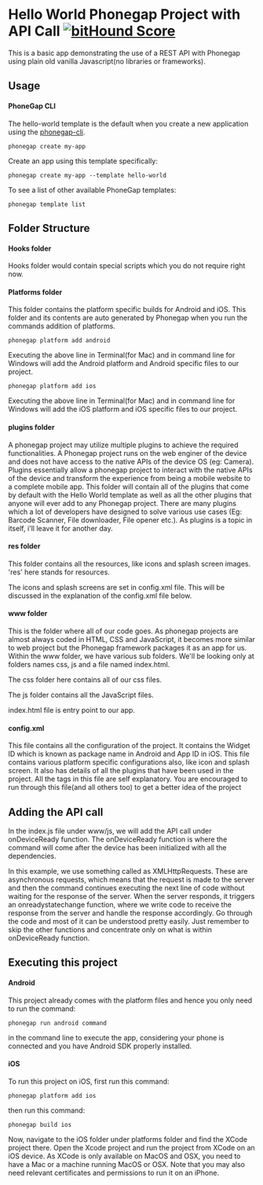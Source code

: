 # Hello World Phonegap Project with API Call [![bitHound Score][bithound-img]][bithound-url]

This is a basic app demonstrating the use of a REST API with Phonegap using plain old vanilla Javascript(no libraries or frameworks).

## Usage

#### PhoneGap CLI

The hello-world template is the default when you create a new application using the [phonegap-cli][phonegap-cli-url].

    phonegap create my-app

Create an app using this template specifically:

    phonegap create my-app --template hello-world

To see a list of other available PhoneGap templates:

    phonegap template list

## Folder Structure

#### Hooks folder

Hooks folder would contain special scripts which you do not require right now.

#### Platforms folder

This folder contains the platform specific builds for Android and iOS. This folder and its contents are auto generated by Phonegap when you run the commands addition of platforms.

    phonegap platform add android

Executing the above line in Terminal(for Mac) and in command line for Windows will add the Android platform and Android specific files to our project.

    phonegap platform add ios

Executing the above line in Terminal(for Mac) and in command line for Windows will add the iOS platform and iOS specific files to our project.

#### plugins folder

A phonegap project may utilize multiple plugins to achieve the required functionalities. A Phonegap project runs on the web enginer of the device and does not have access to the native APIs of the device OS (eg: Camera). Plugins essentially allow a phonegap project to interact with the native APIs of the device and transform the experience from being a mobile website to a complete mobile app.
This folder will contain all of the plugins that come by default with the Hello World template as well as all the other plugins that anyone will ever add to any Phonegap project. 
There are many plugins which a lot of developers have designed to solve various use cases (Eg: Barcode Scanner, File downloader, File opener etc.). As plugins is a topic in itself, i'll leave it for another day.

#### res folder

This folder contains all the resources, like icons and splash screen images. 'res' here stands for resources.

The icons and splash screens are set in config.xml file. This will be discussed in the explanation of the config.xml file below.

#### www folder

This is the folder where all of our code goes. As phonegap projects are almost always coded in HTML, CSS and JavaScript, it becomes more similar to web project but the Phonegap framework packages it as an app for us.
Within the www folder, we have various sub folders. We'll be looking only at folders names css, js and a file named index.html.

The css folder here contains all of our css files.

The js folder contains all the JavaScript files.

index.html file is entry point to our app. 

#### config.xml

This file contains all the configuration of the project. It contains the Widget ID which is known as package name in Android and App ID in iOS. This file contains various platform specific configurations also, like icon and splash screen. It also has details of all the plugins that have been used in the project. All the tags in this file are self explanatory. You are encouraged to run through this file(and all others too) to get a better idea of the project

## Adding the API call

In the index.js file under www/js, we will add the API call under onDeviceReady function. The onDeviceReady function is where the command will come after the device has been initialized with all the dependencies. 

In this example, we use something called as XMLHttpRequests. These are asynchronous requests, which means that the request is made to the server and then the command continues executing the next line of code without waiting for the response of the server. When the server responds, it triggers an onreadystatechange function, where we write code to receive the response from the server and handle the response accordingly. Go through the code and most of it can be understood pretty easily. Just remember to skip the other functions and concentrate only on what is within onDeviceReady function.

## Executing this project

#### Android 
This project already comes with the platform files and hence you only need to run the command:

    phonegap run android command

in the command line to execute the app, considering your phone is connected and you have Android SDK properly installed. 

#### iOS 

To run this project on iOS, first run this command:

    phonegap platform add ios

then run this command:

    phonegap build ios

Now, navigate to the iOS folder under platforms folder and find the XCode project there. Open the Xcode project and run the project from XCode on an iOS device. As XCode is only available on MacOS and OSX, you need to have a Mac or a machine running MacOS or OSX. Note that you may also need relevant certificates and permissions to run it on an iPhone.




[phonegap-cli-url]: http://github.com/phonegap/phonegap-cli
[cordova-app]: http://github.com/apache/cordova-app-hello-world
[bithound-img]: https://www.bithound.io/github/phonegap/phonegap-app-hello-world/badges/score.svg
[bithound-url]: https://www.bithound.io/github/phonegap/phonegap-app-hello-world
[config-xml]: https://github.com/phonegap/phonegap-template-hello-world/blob/master/config.xml
[index-html]: https://github.com/phonegap/phonegap-template-hello-world/blob/master/www/index.html
[cordova-whitelist-guide]: https://cordova.apache.org/docs/en/dev/guide/appdev/whitelist/index.html
[cordova-plugin-whitelist]: http://cordova.apache.org/docs/en/latest/reference/cordova-plugin-whitelist
[cordova-plugin-whitelist-csp]: http://cordova.apache.org/docs/en/latest/reference/cordova-plugin-whitelist#content-security-policy
[csp-is-awesome]: http://cspisawesome.com

